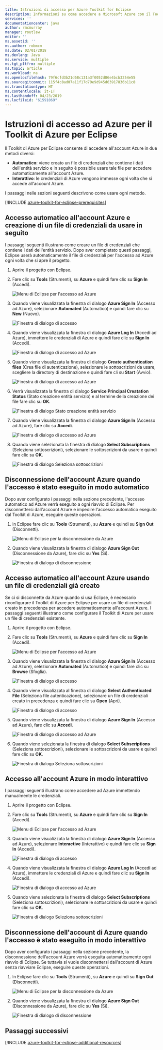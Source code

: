 ```yaml
---
title: Istruzioni di accesso per Azure Toolkit for Eclipse
description: Informazioni su come accedere a Microsoft Azure con il Toolkit di Azure per Eclipse.
services: ''
documentationcenter: java
author: rmcmurray
manager: routlaw
editor: ''
ms.assetid: ''
ms.author: robmcm
ms.date: 02/01/2018
ms.devlang: Java
ms.service: multiple
ms.tgt_pltfrm: multiple
ms.topic: article
ms.workload: na
ms.openlocfilehash: 79f6cfd3b21d68c131a3f0052d86e4bcb3254e55
ms.sourcegitcommit: 115f4c8ad07a11f17d79e9d945d63917836b11c8
ms.translationtype: HT
ms.contentlocale: it-IT
ms.lasthandoff: 04/23/2019
ms.locfileid: "61591069"
---
```

# <a name="azure-sign-in-instructions-for-the-azure-toolkit-for-eclipse"></a>Istruzioni di accesso ad Azure per il Toolkit di Azure per Eclipse

Il Toolkit di Azure per Eclipse consente di accedere all'account Azure in due metodi diversi:

  * **Automatico**: viene creato un file di credenziali che contiene i dati dell'entità servizio e in seguito è possibile usare tale file per accedere automaticamente all'account Azure.
  * **Interattivo**: le credenziali di Azure vengono immesse ogni volta che si accede all'account Azure.

I passaggi nelle sezioni seguenti descrivono come usare ogni metodo.

[!INCLUDE [azure-toolkit-for-eclipse-prerequisites](../includes/azure-toolkit-for-eclipse-prerequisites.md)]

## <a name="signing-into-your-azure-account-automatically-and-creating-a-credentials-file-to-use-in-the-future"></a>Accesso automatico all'account Azure e creazione di un file di credenziali da usare in seguito

I passaggi seguenti illustrano come creare un file di credenziali che contiene i dati dell'entità servizio. Dopo aver completato questi passaggi, Eclipse userà automaticamente il file di credenziali per l'accesso ad Azure ogni volta che si apre il progetto.

1. Aprire il progetto con Eclipse.

1. Fare clic su **Tools** (Strumenti), su **Azure** e quindi fare clic su **Sign In** (Accedi).

   ![Menu di Eclipse per l'accesso ad Azure][A01]

1. Quando viene visualizzata la finestra di dialogo **Azure Sign In** (Accesso ad Azure), selezionare **Automated** (Automatico) e quindi fare clic su **New** (Nuovo).

   ![Finestra di dialogo di accesso][A02]

1. Quando viene visualizzata la finestra di dialogo **Azure Log In** (Accedi ad Azure), immettere le credenziali di Azure e quindi fare clic su **Sign In** (Accedi).

   ![Finestra di dialogo di accesso ad Azure][A03]

1. Quando viene visualizzata la finestra di dialogo **Create authentication files** (Crea file di autenticazione), selezionare le sottoscrizioni da usare, scegliere la directory di destinazione e quindi fare cli su **Start** (Avvio).

   ![Finestra di dialogo di accesso ad Azure][A04]

1. Verrà visualizzata la finestra di dialogo **Service Principal Creatation Status** (Stato creazione entità servizio) e al termine della creazione dei file fare clic su **OK**.

   ![Finestra di dialogo Stato creazione entità servizio][A05]

1. Quando viene visualizzata la finestra di dialogo **Azure Sign In** (Accesso ad Azure), fare clic su **Accedi**.

   ![Finestra di dialogo di accesso ad Azure][A06]

1. Quando viene selezionata la finestra di dialogo **Select Subscriptions** (Seleziona sottoscrizioni), selezionare le sottoscrizioni da usare e quindi fare clic su **OK**.

   ![Finestra di dialogo Seleziona sottoscrizioni][A07]

## <a name="signing-out-of-your-azure-account-when-you-signed-in-automatically"></a>Disconnessione dell'account Azure quando l'accesso è stato eseguito in modo automatico

Dopo aver configurato i passaggi nella sezione precedente, l'accesso automatico ad Azure verrà eseguito a ogni riavvio di Eclipse. Per disconnettersi dall'account Azure e impedire l'accesso automatico eseguito dal Toolkit di Azure, eseguire queste operazioni.

1. In Eclipse fare clic su **Tools** (Strumenti), su **Azure** e quindi su **Sign Out** (Disconnetti).

   ![Menu di Eclipse per la disconnessione da Azure][L01]

1. Quando viene visualizzata la finestra di dialogo **Azure Sign Out** (Disconnessione da Azure), fare clic su **Yes** (Sì).

   ![Finestra di dialogo di disconnessione][L03]

## <a name="signing-into-your-azure-account-automatically-using-a-credentials-file-which-you-have-already-created"></a>Accesso automatico all'account Azure usando un file di credenziali già creato

Se ci si disconnette da Azure quando si usa Eclipse, è necessario riconfigurare il Toolkit di Azure per Eclipse per usare un file di credenziali creato in precedenza per accedere automaticamente all'account Azure. I passaggi seguenti illustrano come configurare il Toolkit di Azure per usare un file di credenziali esistente.

1. Aprire il progetto con Eclipse.

1. Fare clic su **Tools** (Strumenti), su **Azure** e quindi fare clic su **Sign In** (Accedi).

   ![Menu di Eclipse per l'accesso ad Azure][A01]

1. Quando viene visualizzata la finestra di dialogo **Azure Sign In** (Accesso ad Azure), selezionare **Automated** (Automatico) e quindi fare clic su **Browse** (Sfoglia).

   ![Finestra di dialogo di accesso][A02]

1. Quando viene visualizzata al finestra di dialogo **Select Authenticated File** (Seleziona file autenticazione), selezionare un file di credenziali creato in precedenza e quindi fare clic su **Open** (Apri).

   ![Finestra di dialogo di accesso][A08]

1. Quando viene visualizzata la finestra di dialogo **Azure Sign In** (Accesso ad Azure), fare clic su **Accedi**.

   ![Finestra di dialogo di accesso ad Azure][A06]

1. Quando viene selezionata la finestra di dialogo **Select Subscriptions** (Seleziona sottoscrizioni), selezionare le sottoscrizioni da usare e quindi fare clic su **OK**.

   ![Finestra di dialogo Seleziona sottoscrizioni][A07]

## <a name="signing-into-your-azure-account-interactively"></a>Accesso all'account Azure in modo interattivo

I passaggi seguenti illustrano come accedere ad Azure immettendo manualmente le credenziali.

1. Aprire il progetto con Eclipse.

1. Fare clic su **Tools** (Strumenti), su **Azure** e quindi fare clic su **Sign In** (Accedi).

   ![Menu di Eclipse per l'accesso ad Azure][I01]

1. Quando viene visualizzata la finestra di dialogo **Azure Sign In** (Accesso ad Azure), selezionare **Interactive** (Interattivo) e quindi fare clic su **Sign In** (Accedi).

   ![Finestra di dialogo di accesso][I02]

1. Quando viene visualizzata la finestra di dialogo **Azure Log In** (Accedi ad Azure), immettere le credenziali di Azure e quindi fare clic su **Sign In** (Accedi).

   ![Finestra di dialogo di accesso ad Azure][I03]

1. Quando viene selezionata la finestra di dialogo **Select Subscriptions** (Seleziona sottoscrizioni), selezionare le sottoscrizioni da usare e quindi fare clic su **OK**.

   ![Finestra di dialogo Seleziona sottoscrizioni][I04]

## <a name="signing-out-of-your-azure-account-when-you-signed-in-interactively"></a>Disconnessione dell'account di Azure quando l'accesso è stato eseguito in modo interattivo

Dopo aver configurato i passaggi nella sezione precedente, la disconnessione dell'account Azure verrà eseguita automaticamente ogni riavvio di Eclipse. Se tuttavia si vuole disconnettersi dall'account di Azure senza riavviare Eclipse, eseguire queste operazioni.

1. In Eclipse fare clic su **Tools** (Strumenti), su **Azure** e quindi su **Sign Out** (Disconnetti).

   ![Menu di Eclipse per la disconnessione da Azure][L01]

1. Quando viene visualizzata la finestra di dialogo **Azure Sign Out** (Disconnessione da Azure), fare clic su **Yes** (Sì).

   ![Finestra di dialogo di disconnessione][L02]

## <a name="next-steps"></a>Passaggi successivi

[!INCLUDE [azure-toolkit-for-eclipse-additional-resources](../includes/azure-toolkit-for-eclipse-additional-resources.md)]

<!-- URL List -->


<!-- IMG List -->

[I01]: media/azure-toolkit-for-eclipse-sign-in-instructions/I01.png
[I02]: media/azure-toolkit-for-eclipse-sign-in-instructions/I02.png
[I03]: media/azure-toolkit-for-eclipse-sign-in-instructions/I03.png
[I04]: media/azure-toolkit-for-eclipse-sign-in-instructions/I04.png

[A01]: media/azure-toolkit-for-eclipse-sign-in-instructions/A01.png
[A02]: media/azure-toolkit-for-eclipse-sign-in-instructions/A02.png
[A03]: media/azure-toolkit-for-eclipse-sign-in-instructions/A03.png
[A04]: media/azure-toolkit-for-eclipse-sign-in-instructions/A04.png
[A05]: media/azure-toolkit-for-eclipse-sign-in-instructions/A05.png
[A06]: media/azure-toolkit-for-eclipse-sign-in-instructions/A06.png
[A07]: media/azure-toolkit-for-eclipse-sign-in-instructions/A07.png
[A08]: media/azure-toolkit-for-eclipse-sign-in-instructions/A08.png

[L01]: media/azure-toolkit-for-eclipse-sign-in-instructions/L01.png
[L02]: media/azure-toolkit-for-eclipse-sign-in-instructions/L02.png
[L03]: media/azure-toolkit-for-eclipse-sign-in-instructions/L03.png
